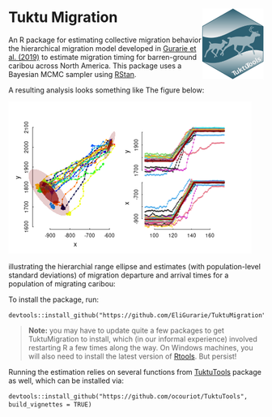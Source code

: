 # Tuktu Migration <img src="man/figures/logo.svg" align="right" height="139" />

An R package for estimating collective migration behavior the hierarchical migration model developed in [Gurarie et al. (2019)](https://esajournals.onlinelibrary.wiley.com/doi/full/10.1002/ecs2.2971) to estimate migration timing for barren-ground caribou across North America.  This package uses a Bayesian MCMC sampler using [RStan](https://mc-stan.org/users/interfaces/rstan).  

A resulting analysis looks something like The figure below: 

![](sandbox/FittedPlot.png)

illustrating the hierarchial range ellipse and estimates (with population-level standard deviations) of migration departure and arrival times for a population of migrating caribou:

To install the package, run:

```
devtools::install_github("https://github.com/EliGurarie/TuktuMigration")
```

> **Note:** you may have to update quite a few packages to get TuktuMigration to 
> install, which (in our informal experience) involved restarting R a few times 
> along the way. On Windows machines, you will also need to install the latest version
> of [Rtools](https://cran.r-project.org/bin/windows/Rtools/). But persist! 

Running the estimation relies on several functions from [TuktuTools](https://github.com/ocouriot/TuktuTools) package as well, which can be installed via:

```
devtools::install_github("https://github.com/ocouriot/TuktuTools", build_vignettes = TRUE)
```


